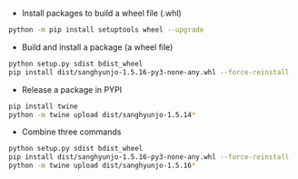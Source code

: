 - Install packages to build a wheel file (.whl)
```bash
python -m pip install setuptools wheel --upgrade
```

- Build and install a package (a wheel file)
```bash
python setup.py sdist bdist_wheel
pip install dist/sanghyunjo-1.5.16-py3-none-any.whl --force-reinstall
```

- Release a package in PYPI
```bash
pip install twine
python -m twine upload dist/sanghyunjo-1.5.14*
```

- Combine three commands
```bash
python setup.py sdist bdist_wheel
pip install dist/sanghyunjo-1.5.16-py3-none-any.whl --force-reinstall
python -m twine upload dist/sanghyunjo-1.5.16*
```